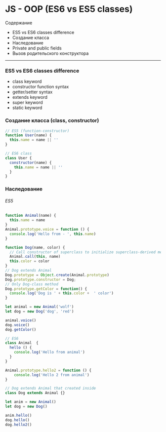 # JS - OOP (ES6 vs ES5 classes)


Содержание
* ES5 vs ES6 classes difference
* Создание класса
* Наследование
* Private and public fields
* Вызов родительского конструктора

--- 

### ES5 vs ES6 classes difference
- class keyword
- constructor function syntax
- getter/setter syntax
- extends keyword
- super keyword
- static keyword

### Создание класса (class, constructor)
```js
// ES5 (function-constructor)
function User(name) {
  this.name = name || ''
}
```

```js
// ES6 class
class User {
  constructor(name) {
    this.name = name || ''
  }
}
```

### Наследование 
###### ES5 
```js
function Animal(name) {
  this.name = name
}
Animal.prototype.voice = function () {
  console.log('Hello from - ', this.name)
}

function Dog(name, color) {
  // Call constructor of superclass to initialize superclass-derived members.
  Animal.call(this, name) 
  this.color = color
}
// Dog extends Animal
Dog.prototype = Object.create(Animal.prototype) 
Dog.prototype.constructor = Dog;
// Only Dog-class method
Dog.prototype.getColor = function() {
  console.log('Dog is ' + this.color +  ' color')
}

let animal = new Animal('wolf')
let dog = new Dog('dog', 'red')

animal.voice()
dog.voice()
dog.getColor()
```

```js
// ES6 
class Animal  {
  hello () {
    console.log('Hello from animal')
  }
}

Animal.prototype.hello2 = function () {
    console.log('Hello 2 from animal')
}

// Dog extends Animal that created inside
class Dog extends Animal {}

let anim = new Animal()
let dog = new Dog()

anim.hello()
dog.hello()
dog.hello2()
```
